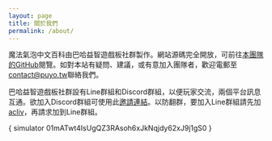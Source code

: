 ```yaml
---
layout: page
title: 關於我們
permalink: /about/
---
```


魔法氣泡中文百科由巴哈益智遊戲板社群製作。網站源碼完全開放，可前往[本團隊的GitHub](https://github.com/puyotw)閱覽。如對本站有疑問、建議，或有意加入團隊者，歡迎電郵至<contact@puyo.tw>聯絡我們。

巴哈益智遊戲板社群設有Line群組和Discord群組，以便玩家交流，兩個平台訊息互通。欲加入Discord群組可使用此[邀請連結](https://discord.gg/KhPdVQ4)。以防翻群，要加入Line群組請先加[acliv](https://line.me/ti/p/SVbwckF-wq)，再請求加到Line群組。

{ simulator 01mATwt4IsUgQZ3RAsoh6xJkNqjdy62xJ9j1gS0 }
